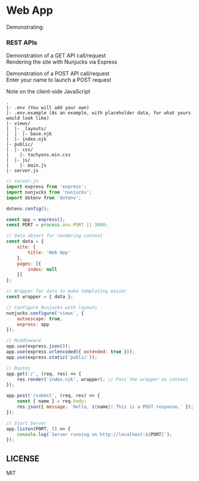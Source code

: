 # Web App

Demonstrating:

### REST APIs

Demonstration of a GET API call/request  
Rendering the site with Nunjucks via Express

Demonstration of a POST API call/request  
Enter your name to launch a POST request

Note on the client-side JavaScript

```
.
|- .env (You will add your own)
|- .env.example (As an example, with placeholder data, for what yours would look like)
|- views/
|  |- _layouts/
|  |  |- base.njk
|  |- index.njk
|- public/
|  |- css/
|    |- tachyons.min.css
|  |- js/
|    |- main.js
|- server.js
```

```js
// server.js
import express from 'express';
import nunjucks from 'nunjucks';
import dotenv from 'dotenv';

dotenv.config();

const app = express();
const PORT = process.env.PORT || 3000;

// Data object for rendering context
const data = {
    site: {
        title: 'Web App'
    },
    pages: [{
        index: null
    }]
};

// Wrapper for data to make templating easier
const wrapper = { data };

// Configure Nunjucks with layouts
nunjucks.configure('views', {
    autoescape: true,
    express: app
});

// Middleware
app.use(express.json());
app.use(express.urlencoded({ extended: true }));
app.use(express.static('public'));

// Routes
app.get('/', (req, res) => {
    res.render('index.njk', wrapper); // Pass the wrapper as context
});

app.post('/submit', (req, res) => {
    const { name } = req.body;
    res.json({ message: `Hello, ${name}! This is a POST response.` });
});

// Start Server
app.listen(PORT, () => {
    console.log(`Server running on http://localhost:${PORT}`);
});
```

## LICENSE

MIT
